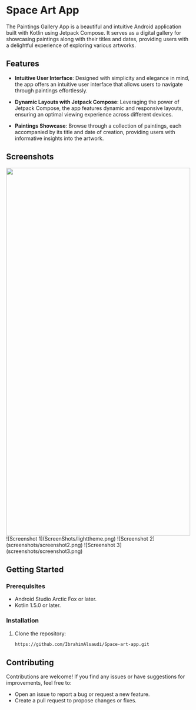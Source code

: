 # Space Art App


The Paintings Gallery App is a beautiful and intuitive Android application built with Kotlin using Jetpack Compose. It serves as a digital gallery for showcasing paintings along with their titles and dates, providing users with a delightful experience of exploring various artworks.

## Features

- **Intuitive User Interface**: Designed with simplicity and elegance in mind, the app offers an intuitive user interface that allows users to navigate through paintings effortlessly.

- **Dynamic Layouts with Jetpack Compose**: Leveraging the power of Jetpack Compose, the app features dynamic and responsive layouts, ensuring an optimal viewing experience across different devices.

- **Paintings Showcase**: Browse through a collection of paintings, each accompanied by its title and date of creation, providing users with informative insights into the artwork.


## Screenshots
<img src="ScreenShots/lighttheme.png" width=500 height=1000>
![Screenshot 1](ScreenShots/lighttheme.png)
![Screenshot 2](screenshots/screenshot2.png)
![Screenshot 3](screenshots/screenshot3.png)

## Getting Started

### Prerequisites

- Android Studio Arctic Fox or later.
- Kotlin 1.5.0 or later.

### Installation

1. Clone the repository:

   ```bash
   https://github.com/IbrahimAlsaudi/Space-art-app.git


## Contributing

Contributions are welcome! If you find any issues or have suggestions for improvements, feel free to:

- Open an issue to report a bug or request a new feature.
- Create a pull request to propose changes or fixes.


 
